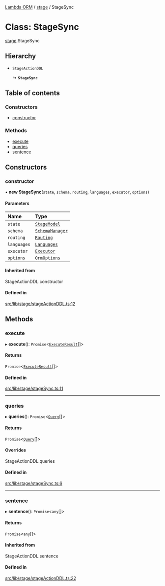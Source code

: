 [Lambda ORM](../README.md) / [stage](../modules/stage.md) / StageSync

# Class: StageSync

[stage](../modules/stage.md).StageSync

## Hierarchy

- `StageActionDDL`

  ↳ **`StageSync`**

## Table of contents

### Constructors

- [constructor](stage.StageSync.md#constructor)

### Methods

- [execute](stage.StageSync.md#execute)
- [queries](stage.StageSync.md#queries)
- [sentence](stage.StageSync.md#sentence)

## Constructors

### constructor

• **new StageSync**(`state`, `schema`, `routing`, `languages`, `executor`, `options`)

#### Parameters

| Name | Type |
| :------ | :------ |
| `state` | [`StageModel`](stage.StageModel.md) |
| `schema` | [`SchemaManager`](manager.SchemaManager.md) |
| `routing` | [`Routing`](manager.Routing.md) |
| `languages` | [`Languages`](manager.Languages.md) |
| `executor` | [`Executor`](manager.Executor.md) |
| `options` | [`OrmOptions`](../interfaces/model.OrmOptions.md) |

#### Inherited from

StageActionDDL.constructor

#### Defined in

[src/lib/stage/stageActionDDL.ts:12](https://github.com/FlavioLionelRita/lambdaorm/blob/baac5cd/src/lib/stage/stageActionDDL.ts#L12)

## Methods

### execute

▸ **execute**(): `Promise`<[`ExecuteResult`](../interfaces/model.ExecuteResult.md)[]\>

#### Returns

`Promise`<[`ExecuteResult`](../interfaces/model.ExecuteResult.md)[]\>

#### Defined in

[src/lib/stage/stageSync.ts:11](https://github.com/FlavioLionelRita/lambdaorm/blob/baac5cd/src/lib/stage/stageSync.ts#L11)

___

### queries

▸ **queries**(): `Promise`<[`Query`](model.Query.md)[]\>

#### Returns

`Promise`<[`Query`](model.Query.md)[]\>

#### Overrides

StageActionDDL.queries

#### Defined in

[src/lib/stage/stageSync.ts:6](https://github.com/FlavioLionelRita/lambdaorm/blob/baac5cd/src/lib/stage/stageSync.ts#L6)

___

### sentence

▸ **sentence**(): `Promise`<`any`[]\>

#### Returns

`Promise`<`any`[]\>

#### Inherited from

StageActionDDL.sentence

#### Defined in

[src/lib/stage/stageActionDDL.ts:22](https://github.com/FlavioLionelRita/lambdaorm/blob/baac5cd/src/lib/stage/stageActionDDL.ts#L22)
